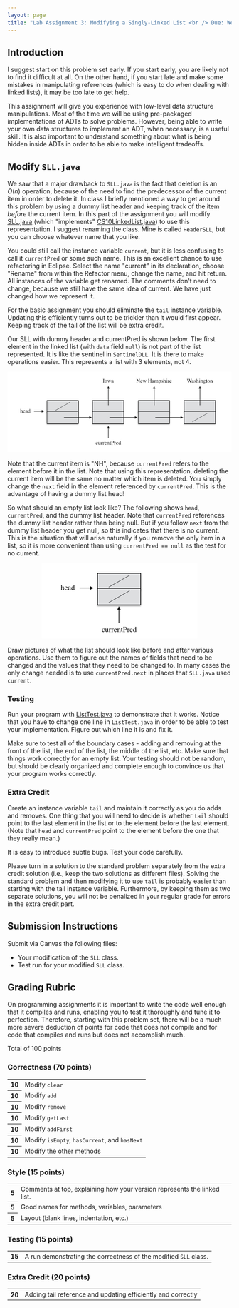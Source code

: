 ```yaml
---
layout: page
title: "Lab Assignment 3: Modifying a Singly-Linked List <br /> Due: Wednesday, February 4"
---
```


## Introduction ##

I suggest start on this problem set early. If you start early, you are likely not
to find it difficult at all. On the other hand, if you start late and make some
mistakes in manipulating references (which is easy to do when dealing with linked
lists), it may be too late to get help.

This assignment will give you experience with low-level data structure manipulations.
Most of the time we will be using pre-packaged implementations of ADTs to solve
problems.  However, being able to write your own data structures to implement an
ADT, when necessary, is a useful skill.  It is also important to understand something
about what is being hidden inside ADTs in order to be able to make intelligent tradeoffs.

## Modify <code>SLL.java</code> ##

We saw that a major drawback to <code>SLL.java</code> is the fact that deletion
is an <em>O</em>(<em>n</em>) operation, because of the need to find the predecessor
of the current item in order to delete it. In class I briefly mentioned a way
to get around this problem by using a dummy list header and keeping track
of the item <em>before</em> the current item. In this part of the assignment you
will modify [SLL.java](resources/SLL.java)
(which "implements" [CS10LinkedList.java](resources/CS10LinkedList.java)) to use
this representation. I suggest renaming the class. Mine is called <code>HeaderSLL</code>,
but you can choose whatever name that you like.

You could still call the instance variable <code>current</code>, but it is less
confusing to call it <code>currentPred</code> or some such name.  This is an excellent
chance to use refactoring in Eclipse. Select the name "current" in its declaration,
choose "Rename" from within the Refactor menu, change the name, and hit return.
All instances of the variable get renamed. The comments don't need to change,
because we still have the same idea of current. We have just changed how we represent it.

For the basic assignment you should eliminate the <code>tail</code> instance variable.
Updating this efficiently turns out to be trickier than it would first appear.
Keeping track of the tail of the list will be extra credit.

Our SLL with dummy header and currentPred is shown below.  The first element in
the linked list (with <code>data</code> field <code>null</code>) is not part of
the list represented. It is like the sentinel in <code>SentinelDLL</code>. It is
there to make operations easier.  This represents a list with 3 elements, not 4.

<center>
<img src="resources/SLL.jpg">
</center>

Note that the current item is "NH", because <code>currentPred</code> refers to
the element before it in the list.  Note that using this representation, deleting
the current item will be the same no matter which item is deleted. You simply change
the <code>next</code> field in the element referenced by <code>currentPred</code>.
This is the advantage of having a dummy list head!

So what should an empty list look like? The following shows <code>head</code>,
<code>currentPred</code>, and the dummy list header. Note that <code>currentPred</code>
references the dummy list header rather than being null. But if you follow
<code>next</code> from the dummy list header you get null, so this indicates that
there is no current. This is the situation that will arise naturally if you remove
the only item in a list, so it is more convenient than using <code>currentPred == null</code>
as the test for no current.

<center>
<img src="resources/empty.jpg">
</center>

Draw pictures of what the list should look like before and after various operations.
Use them to figure out the names of fields that need to be changed and the values
that they need to be changed to.  In many cases the only change needed is to use
<code>currentPred.next</code> in places that <code>SLL.java</code> used <code>current</code>.

### Testing ###

Run your program with [ListTest.java](resources/ListTest.java) to demonstrate that
it works.  Notice that you have to change one line in <code>ListTest.java</code>
in order to be able to test your implementation. Figure out which line it is and
fix it.

Make sure to test all of the boundary cases - adding and removing at the front of
the list, the end of the list, the middle of the list, etc. Make sure that things
work correctly for an empty list.  Your testing should not be random, but should
be clearly organized and complete enough to convince us that your program works
correctly.

### Extra Credit ###

Create an instance variable <code>tail</code> and maintain it correctly as
you do adds and removes.  One thing that you will need to decide is
whether <code>tail</code> should point to the last element in the list or
to the element before the last element. (Note that <code>head</code> and
<code>currentPred</code> point to the element before the one that they really
mean.)

It is easy to introduce subtle bugs.  Test your code carefully.

Please turn in a solution to the standard problem separately from the extra
credit solution (i.e., keep the two solutions as different files). Solving the
standard problem and then modifying it to use <code>tail</code> is probably easier
than starting with the tail instance variable. Furthermore, by keeping them as
two separate solutions, you will not be penalized in your regular grade for errors
in the extra credit part.

## Submission Instructions ##

Submit via Canvas the following files:

* Your modification of the <code>SLL</code> class.
* Test run for your modified <code>SLL</code> class.

## Grading Rubric ##

On programming assignments it is important to write the code well enough that it
compiles and runs, enabling you to test it thoroughly and tune it to perfection.
Therefore, starting with this problem set, there will be a much more severe
deduction of points for code that does not compile and for code that compiles and
runs but does not accomplish much.

Total of 100 points

### Correctness (70 points) ###

<table class="rubric">
  <tr><th>10</th><td>Modify <code>clear</code></td></tr>
  <tr><th>10</th><td>Modify <code>add</code></td></tr>
  <tr><th>10</th><td>Modify <code>remove</code></td></tr>
  <tr><th>10</th><td>Modify <code>getLast</code></td></tr>
  <tr><th>10</th><td>Modify <code>addFirst</code></td></tr>
  <tr><th>10</th><td>Modify <code>isEmpty</code>, <code>hasCurrent</code>, and <code>hasNext</code></td></tr>
  <tr><th>10</th><td>Modify the other methods</td></tr>
</table>

### Style (15 points) ###

<table class="rubric">
  <tr><th>5</th><td>Comments at top, explaining how your version represents the linked list.</td></tr>
  <tr><th>5</th><td>Good names for methods, variables, parameters</td></tr>
  <tr><th>5</th><td>Layout (blank lines, indentation, etc.)</td></tr>
</table>

### Testing (15 points) ###

<table class="rubric">
  <tr><th>15</th><td>A run demonstrating the correctness of the modified <code>SLL</code> class.</td></tr>
</table>

### Extra Credit (20 points) ###

<table class="rubric">
  <tr><th>20</th><td>Adding tail reference and updating efficiently and correctly</td></tr>
</table>
